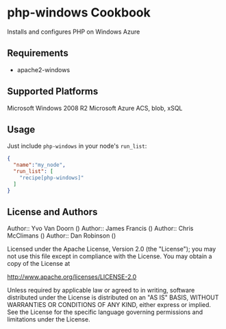php-windows Cookbook
====================

Installs and configures PHP on Windows Azure

Requirements
------------
- apache2-windows

Supported Platforms
-------------------
Microsoft Windows 2008 R2
Microsoft Azure ACS, blob, xSQL

Usage
-----

Just include `php-windows` in your node's `run_list`:

```json
{
  "name":"my_node",
  "run_list": [
    "recipe[php-windows]"
  ]
}
```

License and Authors
-------------------
Author:: Yvo Van Doorn () Author:: James Francis () Author:: Chris McClimans () Author:: Dan Robinson ()

Licensed under the Apache License, Version 2.0 (the "License"); you may not use this file except in compliance with the License. You may obtain a copy of the License at

http://www.apache.org/licenses/LICENSE-2.0

Unless required by applicable law or agreed to in writing, software distributed under the License is distributed on an "AS IS" BASIS, WITHOUT WARRANTIES OR CONDITIONS OF ANY KIND, either express or implied. See the License for the specific language governing permissions and limitations under the License.
